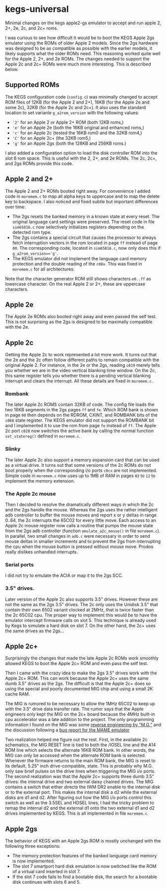 # kegs-universal

Minimal changes on the kegs apple2-gs emulator to accept and run  apple 2, 2+, 2e, 2c, and 2c+ roms.


I was curious to see how difficult it would be to boot the KEGS Apple 2gs emulator 
using the ROMs of older Apple 2 models. Since the 2gs hardware was designed to be
as compatible as possible with the earlier models, it likely supports what the 
older ROMs need. This reasoning worked quite well for the Apple 2, 2+, 
and 2e ROMs. The changes needed to support the Apple 2c and 2c+ ROMs were 
much more interesting. This is described below.

## Supported ROMs

The KEGS configuration code (`config.c`) was minimally changed to accept ROM
files of 12KB (for the Apple 2 and 2+), 16KB (for the Apple 2e and some 2c),
32KB (for the Apple 2c and 2c+). It also uses the standard location to
set varianle `g_a2rom_version` with the following values:
  * `'2'` for an Apple 2 or Apple 2+ ROM (both 12KB roms,)
  * `'e'` for an Apple 2e (both the 16KB original and enhanced roms,)
  * `'c'` for an Apple 2c  (tested the 16KB rom0 and the 32KB rom4,)
  * `'C'` for an Apple 2c+ (the 32KB rom5,)
  * `'g'` for an Apple 2gs (both the 128KB and 256KB roms.)

I also added a configuration option to load the disk controller ROM
into the slot 6 rom space. This is useful with the 2, 2+, and 2e ROMs.
The 2c, 2c+, and 2gs ROMs provide this code.

## Apple 2 and 2+

The Apple 2 and 2+ ROMs booted right away.
For convenience I added code in `moremem.c` to map all alpha keys to uppercase
and to map the delete key to backspace. I also noticed and fixed subtle but
important differences over time:
  * The 2gs resets the banked memory in a known state at every reset. 
    The original language card settings were preserved. The reset code
    in file `sim65816.c` now selectively initializes registers
    depending on the detected rom type.
  * The 2gs contains a special circuit that causes the processor to
    always fetch interruption vectors in the rom located in page `ff` 
    instead of page `00`. The corresponding code, located in `sim65816.c`,
    now only does this if `g_a2rom_version=='g'`.
  * The KEGS emulator did not implement the language card memory protection
    and the double reading of the `c08x`. This was fixed in `moremem.c`
    for all architectures.
    
Note that the character generator ROM still shows characters `e0..ff`
as lowercase character. On the real Apple 2 or 2+, these are uppercase
characters.

## Apple 2e

The Apple 2e ROMs also booted right away and even passed the self test.
This is not surprising as the 2gs is designed to be maximally 
compatible with the 2e.

## Apple 2c

Getting the Apple 2c to work represented a lot more work.
It turns out that the 2e and the 2c often follow different paths
to remain compatible with the original Apple 2. For instance,
in the 2e or the 2gs, reading `c019` merely tells you whether
we are in the video vertical blanking time window. On the 2c,
this same register tells you whether there is a pending vertical
blanking interrupt and clears the interrupt. All these details
are fixed in `moremem.c`.

### Rombank

The later Apple 2c ROMS contain 32KB of code. The config file
loads the two 16KB segments in the 2gs pages `ff` and `fe`.
Which ROM bank is shown in page `00` then depends
on the RDROM, CXINT, and ROMBANK bits of the `c068` state
register. The KEGS emulator did not support the ROMBANK
bit and I implemented it to use the rom from page `fe` 
instead of `ff`. The Apple 2c port `c028` now
switches the active bank by calling the normal
function `set_statereg()` defined in `moremem.c`.

### Slinky

The later Apple 2c also support a memory expansion card
that can be used as a virtual drive. It turns out that
some versions of the 2c ROMs do not boot properly when
the corresponding i/o ports `c0cx` are not implemented.
Simple code in `moremem.c` now uses up to 1MB of RAM
in pages `02` to `12` to implement the memory extension.

### The Apple 2c mouse

Then I decided to resolve the dramatically different ways 
in which the 2c and the 2gs handle the mouse. Whereas the 2gs 
uses the rather intelligent adb controller to buffer the mouse 
moves and report x or y deltas in range 0..64, the 2c interrupts 
the 65C02 for every little move. Each access to an Apple 2c
mouse register now calls a routine that pumps the mouse state
from the 2gs adb controller (function `emulate_a2c_mouse()` in 
file `moremem.c`). In parallel, two small changes in `adb.c` were 
necessary in order to send mouse deltas in smaller increments
and to prevent the 2gs from interrupting the cpu
when the mouse button is pressed without mouse move.
Prodos really dislikes unhandled interrupts.

### Serial ports

I did not try to emulate the ACIA or map it to the 2gs SCC.

### 3.5" drives.

Later version of the Apple 2c also supports 3.5" drives.
However these are not the same as the 2gs 3.5" drives.
The 2c only uses the Unidisk 3.5" that contain
their own 6502 variant clocked at 2MHz, that is
twice faster than the 2c 65C02 cpu.  The proper way
to implement this would be to have the emulator
intercept firmware calls on slot 5. This technique
is already used by Kegs to simulate a hard disk
on slot 7. On the other hand, the 2c+ uses the
same drives as the 2gs...

## Apple 2c+

Surprisingly the changes that made the late Apple 2c ROMs 
work smoothly allowed KEGS to boot the Apple 2c+ ROM and
even pass the self test. 

Then I came with the crazy idea to make the 2gs 3.5" drives
work with the Apple 2c+ ROM. This can work because the
Apple 2c+ uses the same dumb 3.5" drives as the 2gs.
The difficult is that the Apple 2c+ does so using
the special and poorly documented MIG chip and
using a small 2K cache RAM.  

The MIG is rumored to be necessary to allow the 1MHz 65C02 to 
keep up with the 3.5" drive data transfer rate. The rumor
says that the Apple engineers only kept the MIG on the 2c+ board
because the 4MHz built-in cpu accelerator was a late addition
to the project. The only programming information I found
on the MIG was some 
[reverse engineering by "M.G."](http://apple2.guidero.us/doku.php?id=mg_notes:apple_iic:mig_chip)
and the discussion following a 
[bug report for the MAME emulator](https://github.com/mamedev/mame/issues/2775.)

Two realization helped me figure out the rest. First, in the available
2c schematics, the MIG RESET line is tied to both the /IOSEL line 
and the A14 ROM line which selects the alternate 16KB ROM bank.
In other words, the MIG can only be accessed when the alternate
ROM bank is selected. Whenever the firmware returns to the main ROM bank,
the MIG is reset to its default, 5.25" inch drive-compatible, state.
This is probably why M.G. only saw brief pulses on the drive lines
when triggering the MIG i/o ports.  The second realization was
that the Apple 2c+ supports three dumb 3.5" drives: the internal drive
and two external daisy chained drives. The MIG contains a switch
that either directs the IWM DR2 enable to the internal disk
or to the external port. This makes the internal disk a d2
while the external disks are d1 and d2. After figuring out
how the MIG i/o ports control this switch as well as the 
3.5SEL and HDSEL lines, I had the tricky problem to remap
the internal d2 and the external d1 onto the two external d1 and
d2 drives implemented by KEGS. This is all implemented
in file `moremem.c`.
    
## Apple 2gs

The behavior of KEGS with an Apple 2gs ROM is 
mostly unchanged with the following three exceptions:
  * The memory protection features of the banked language card memory
    is now implemented.
  * The slot 7 smartport hard disk emulation is now 
    switched like the ROM of a virtual card inserted in slot 7.
  * If the slot 7 code fails to find a bootable disk, the search
    for a bootable disk continues with slots 6 and 5.
   
    
  
